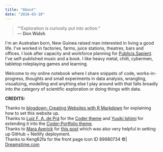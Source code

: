 ```yaml
---
title: "About"
date: "2018-03-10"
---
```


>““Exploration is curiosity put into action.”  
> ― **Don Walsh**  

I'm an Australian born, New Guinea raised man interested in living a good life. I've worked in factories, farms, juice stations, theatres, bars and offices. I look after capacity and workforce planning for [Publicis.Sapient](https://publicis.sapient.com/content/psredesign/en-us.html).  I've self-published music and a book. I like heavy metal, chilli, cybermen, tabletop roleplaying games and learning.     
    
Welcome to my online notebook where I share snippets of code, works-in-progress, thoughts and small experiments in data analysis, wrangling, visualizing, modelling and anything else I play around with that falls broadly into the category of scientific exploration or doing things with data.     


**CREDITS:**  

Thanks to [blogdown: Creating Websites with R Markdown](https://bookdown.org/yihui/blogdown/) for explaining how to set this website up.   
Thanks to [Luiz F. A. de Prá](https://luizdepra.com/) for the [Coder theme](https://themes.gohugo.io/hugo-coder/) and [Yusiki Ishimi](https://naro143.github.io/) for extending it into the [Coder-Portfolio theme](https://themes.gohugo.io/hugo-coder-portfolio/).    
Thanks to [Mara Averick](https://twitter.com/dataandme) for [this post](https://maraaverick.rbind.io/2017/10/updating-blogdown-hugo-version-netlify/) which was also very helpful in setting up GitHub + Netlify deployment.  
Thanks to Keng62fa for the front page icon ID 89980734 ©| [Dreamstime.com](https://www.dreamstime.com/)  
